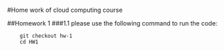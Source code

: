 #Home work of cloud computing course
 
##Homework 1
###1.1
please use the following command to run the code:
``` 
    git checkout hw-1
    cd HW1
```